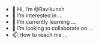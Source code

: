 - 👋 Hi, I’m @Ravikunsh
- 👀 I’m interested in ...
- 🌱 I’m currently learning ...
- 💞️ I’m looking to collaborate on ...
- 📫 How to reach me ...

<!---
Ravikunsh/Ravikunsh is a ✨ special ✨ repository because its `README.md` (this file) appears on your GitHub profile.
You can click the Preview link to take a look at your changes.
--->
